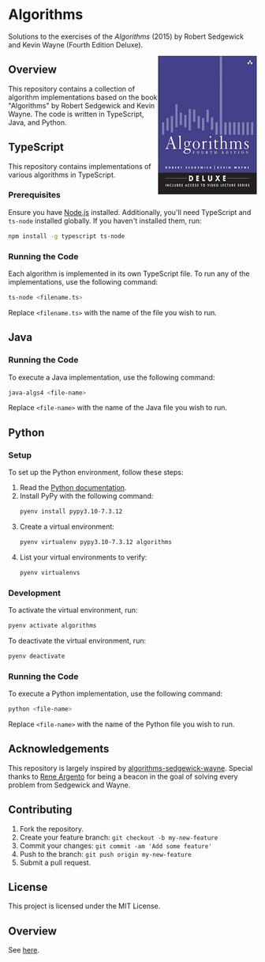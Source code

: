 # Algorithms

Solutions to the exercises of the _Algorithms_ (2015) by Robert Sedgewick and Kevin Wayne (Fourth Edition Deluxe).

<a href="https://algs4.cs.princeton.edu/home/"><img src="assets/book_cover.jpg" align="right" height="280" width="200"></a>

## Overview

This repository contains a collection of algorithm implementations based on the book "Algorithms" by Robert Sedgewick and Kevin Wayne. The code is written in TypeScript, Java, and Python.

## TypeScript

This repository contains implementations of various algorithms in TypeScript.

### Prerequisites

Ensure you have [Node.js](https://nodejs.org/) installed. Additionally, you'll need TypeScript and `ts-node` installed globally. If you haven't installed them, run:

```bash
npm install -g typescript ts-node
```

### Running the Code

Each algorithm is implemented in its own TypeScript file. To run any of the implementations, use the following command:

```bash
ts-node <filename.ts>
```

Replace `<filename.ts>` with the name of the file you wish to run.

## Java

### Running the Code

To execute a Java implementation, use the following command:

```bash
java-algs4 <file-name>
```

Replace `<file-name>` with the name of the Java file you wish to run.

## Python

### Setup

To set up the Python environment, follow these steps:

1. Read the [Python documentation](https://github.com/pharrukh/lookup_repository/blob/master/python.md#pyenv---python-version-manager).
2. Install PyPy with the following command:
   ```bash
   pyenv install pypy3.10-7.3.12
   ```
3. Create a virtual environment:
   ```bash
   pyenv virtualenv pypy3.10-7.3.12 algorithms
   ```
4. List your virtual environments to verify:
   ```bash
   pyenv virtualenvs
   ```

### Development

To activate the virtual environment, run:

```bash
pyenv activate algorithms
```

To deactivate the virtual environment, run:

```bash
pyenv deactivate
```

### Running the Code

To execute a Python implementation, use the following command:

```bash
python <file-name>
```

Replace `<file-name>` with the name of the Python file you wish to run.

## Acknowledgements

This repository is largely inspired by [algorithms-sedgewick-wayne](https://github.com/reneargento/algorithms-sedgewick-wayne/). Special thanks to [Rene Argento](https://github.com/reneargento) for being a beacon in the goal of solving every problem from Sedgewick and Wayne.

## Contributing

1. Fork the repository.
2. Create your feature branch: `git checkout -b my-new-feature`
3. Commit your changes: `git commit -am 'Add some feature'`
4. Push to the branch: `git push origin my-new-feature`
5. Submit a pull request.

## License

This project is licensed under the MIT License.

## Overview               

See [here](docs/overview.md).